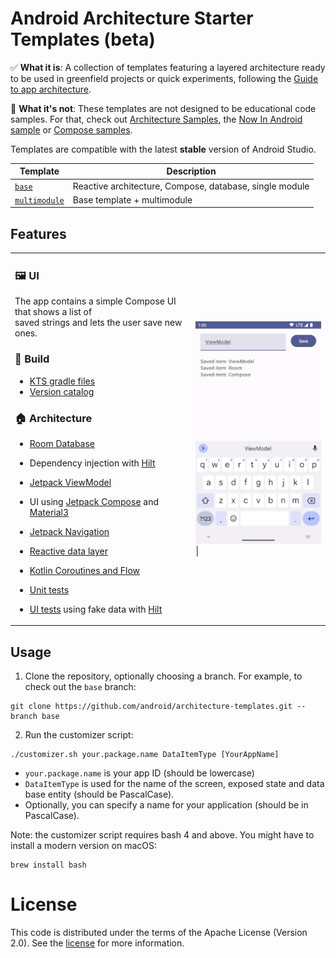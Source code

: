 Android Architecture Starter Templates (beta)
==================

✅ **What it is**: A collection of templates featuring a layered architecture ready to be used in greenfield projects
or quick experiments, following the [Guide to app architecture](https://developer.android.com/topic/architecture).

🙅 **What it's not**: These templates are not designed to be educational code samples. For that, check out [Architecture Samples](https://github.com/android/architecture-samples), the [Now In Android sample](https://github.com/android/nowinandroid) or [Compose samples](https://github.com/android/compose-samples).

Templates are compatible with the latest **stable** version of Android Studio.

| Template  | Description |
| ------------- | ------------- |
| [`base`](https://github.com/android/architecture-templates/tree/base)  | Reactive architecture, Compose, database, single module  |
| [`multimodule`](https://github.com/android/architecture-templates/tree/multimodule)  | Base template + multimodule  |

## Features

<table>
  <tr>
    <td>
      
### 🖼️ UI
      
The app contains a simple Compose UI that shows a list of <br>
saved strings and lets the user save new ones.<br>
      
### 🧱 Build

* [KTS gradle files](https://docs.gradle.org/current/userguide/kotlin_dsl.html)
* [Version catalog](https://docs.gradle.org/current/userguide/platforms.html)

### 🏠 Architecture

* [Room Database](https://developer.android.com/training/data-storage/room)
* Dependency injection with [Hilt](https://developer.android.com/training/dependency-injection/hilt-android)
* [Jetpack ViewModel](https://developer.android.com/topic/libraries/architecture/viewmodel)
* UI using [Jetpack Compose](https://developer.android.com/jetpack/compose) and
[Material3](https://developer.android.com/jetpack/androidx/releases/compose-material3)
* [Jetpack Navigation](https://developer.android.com/jetpack/compose/navigation)
* [Reactive data layer](https://developer.android.com/topic/architecture/data-layer)
* [Kotlin Coroutines and Flow](https://developer.android.com/kotlin/coroutines)
* [Unit tests](https://developer.android.com/training/testing/local-tests)
* [UI tests](https://developer.android.com/jetpack/compose/testing) using fake data with
[Hilt](https://developer.android.com/training/dependency-injection/hilt-testing)
      
    </td><td> <img src="screenshot.png" alt="App screenshot" width="320" />  |
    </td></tr></table

## Usage

1. Clone the repository, optionally choosing a branch. For example, to check out the `base` branch:

```
git clone https://github.com/android/architecture-templates.git --branch base
```

2. Run the customizer script:

```
./customizer.sh your.package.name DataItemType [YourAppName]
```

* `your.package.name` is your app ID (should be lowercase)
* `DataItemType` is used for the name of the screen, exposed state and data base entity
(should be PascalCase).
* Optionally, you can specify a name for your application (should be in PascalCase).

Note: the customizer script requires bash 4 and above. You might have to install a modern version
on macOS:

```
brew install bash
```

# License

This code is distributed under the terms of the Apache License (Version 2.0). See the
[license](LICENSE) for more information.
